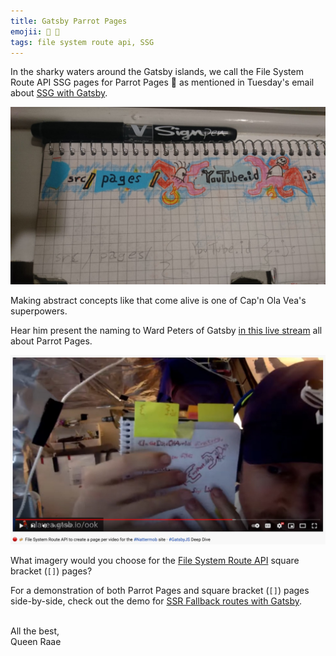 ```yaml
---
title: Gatsby Parrot Pages
emojii: 🦜 📄
tags: file system route api, SSG
---
```


In the sharky waters around the Gatsby islands, we call the File System Route API SSG pages for Parrot Pages 🦜 as mentioned in Tuesday's email about [SSG with Gatsby](/2022-01-11-ssg/).

![{} = parrots](./parrot-pages.jpeg "Drawing of `src/pages/{YouTube.id}.js` with {} as parrots")

Making abstract concepts like that come alive is one of Cap'n Ola Vea's superpowers.

Hear him present the naming to Ward Peters of Gatsby [in this live stream](https://youtu.be/TX5XPuHhz9o?t=3265) all about Parrot Pages.

[![Screengrab of Ola presenting Parrot Pages](./yt-screenshot.jpg)](https://youtu.be/TX5XPuHhz9o?t=3265)

What imagery would you choose for the [File System Route API](https://www.gatsbyjs.com/docs/reference/routing/file-system-route-api/#creating-client-only-routes) square bracket (`[]`) pages?

For a demonstration of both Parrot Pages and square bracket (`[]`) pages side-by-side, check out the demo for [SSR Fallback routes with Gatsby](https://codesandbox.io/s/demo-ssr-fallback-route-9pteu?file=/README.md).

&nbsp;  
All the best,  
Queen Raae

